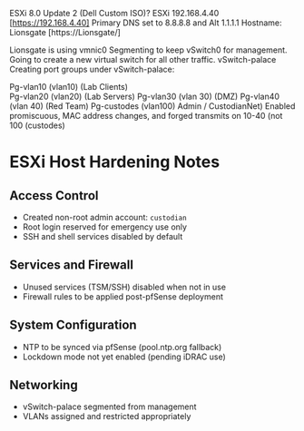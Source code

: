 ESXi 8.0 Update 2 (Dell Custom ISO)?
ESXi 192.168.4.40 [https://192.168.4.40]
Primary DNS set to 8.8.8.8 and Alt 1.1.1.1
Hostname: Lionsgate [https://Lionsgate/]
 

Lionsgate is using vmnic0
Segmenting to keep vSwitch0 for management.
Going to create a new virtual switch for all other traffic.
vSwitch-palace
Creating port groups under vSwitch-palace:

Pg-vlan10 (vlan10) (Lab Clients)	 
Pg-vlan20 (vlan20) (Lab Servers)
Pg-vlan30 (vlan 30) (DMZ)
Pg-vlan40 (vlan 40) (Red Team)
Pg-custodes (vlan100) Admin / CustodianNet)
Enabled promiscuous, MAC address changes, and forged transmits on 10-40 (not 100 (custodes)

# ESXi Host Hardening Notes

## Access Control
- Created non-root admin account: `custodian`
- Root login reserved for emergency use only
- SSH and shell services disabled by default

## Services and Firewall
- Unused services (TSM/SSH) disabled when not in use
- Firewall rules to be applied post-pfSense deployment

## System Configuration
- NTP to be synced via pfSense (pool.ntp.org fallback)
- Lockdown mode not yet enabled (pending iDRAC use)

## Networking
- vSwitch-palace segmented from management
- VLANs assigned and restricted appropriately